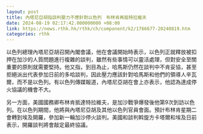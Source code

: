 ```yaml
---
layout: post
title: 內塔尼亞胡指談判壓力不應針對以色列　布林肯再抵特拉維夫
date: 2024-08-19 02:17:42.000000000 +08:00
link: https://news.rthk.hk/rthk/ch/component/k2/1766677-20240819.htm
categories: rthk
---
```


以色列總理內塔尼亞胡召開內閣會議，他在會議開始時表示，以色列正就釋放被扣押在加沙的人質問題進行複雜的談判，雖然有些事情可以靈活處理，但對安全至關重要的原則就需要堅持。他又指，到目為止，哈馬斯仍然在談判中不肯妥協，甚至拒絕派出代表參加日前的多哈談判，因此壓力應該針對哈馬斯和他們的領導人辛瓦爾，而不是以色列。有以色列傳媒報道，內塔尼亞胡在會上亦表示，他認為達成停火協議的機會不大。

另一方面，美國國務卿布林肯抵達特拉維夫，是加沙戰爭爆發後他第9次到訪以色列。在以色列期間，他將與內塔尼亞胡及其他以色列官員會面。預計布林肯星期二會轉到埃及開羅，參加新一輪加沙停火談判。美國和談判斡旋方卡塔爾和埃及日前表示，開羅談判將會敲定最終協議。
